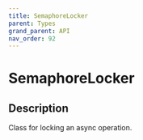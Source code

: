 ```yaml
---
title: SemaphoreLocker
parent: Types
grand_parent: API
nav_order: 92
---
```


# SemaphoreLocker

## Description

Class for locking an async operation.
